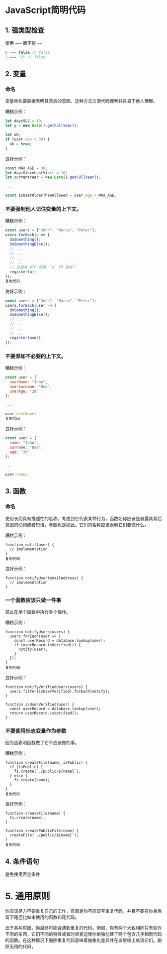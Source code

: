 # JavaScript简明代码

## 1. 强类型检查

使用 `===` 而不是 `==`

```js
0 === false // false
2 === "2" // false
```

## 2. 变量

### 命名

变量命名要直接表明其背后的意图。这种方式方便代码搜索并且易于他人理解。

糟糕示例：

```js
let daysSLV = 10;
let y = new Date().getFullYear();

let ok;
if (user.age > 30) {
  ok = true;
}
```

良好示例：

```js
const MAX_AGE = 30;
let daysSinceLastVisit = 10;
let currentYear = new Date().getFullYear();

...

const isUserOlderThanAllowed = user.age > MAX_AGE;
```

### 不要强制他人记住变量的上下文。

糟糕示例：

```js
const users = ["John", "Marco", "Peter"];
users.forEach(u => {
  doSomething();
  doSomethingElse();
  // ...
  // ...
  // ...
  // ...
  // 这里有 WTF 场景：`u` TM 是啥？
  register(u);
});
复制代码
```

良好示例：

```js
const users = ["John", "Marco", "Peter"];
users.forEach(user => {
  doSomething();
  doSomethingElse();
  // ...
  // ...
  // ...
  // ...
  register(user);
});
```

### 不要添加不必要的上下文。

糟糕示例：

```js
const user = {
  userName: "John",
  userSurname: "Doe",
  userAge: "28"
};

...

user.userName;
复制代码
```

良好示例：

```js
const user = {
  name: "John",
  surname: "Doe",
  age: "28"
};

...

user.name;
```

## 3. 函数

### 命名

使用长而具有描述性的名称。考虑到它代表某种行为，函数名称应该是暴露其背后意图的动词或者短语，参数也是如此。它们的名称应该表明它们要做什么。

糟糕示例：

```
function notif(user) {
  // implementation
}
复制代码
```

良好示例：

```
function notifyUser(emailAddress) {
  // implementation
}
```

### 一个函数应该只做一件事

禁止在单个函数中执行多个操作。

糟糕示例：

```
function notifyUsers(users) {
  users.forEach(user => {
    const userRecord = database.lookup(user);
    if (userRecord.isVerified()) {
      notify(user);
    }
  });
}
复制代码
```

良好示例：

```
function notifyVerifiedUsers(users) {
  users.filter(isUserVerified).forEach(notify);
}

function isUserVerified(user) {
  const userRecord = database.lookup(user);
  return userRecord.isVerified();
}
```

### 不要使用标志变量作为参数

因为这表明函数做了它不应该做的事。

糟糕示例：

```
function createFile(name, isPublic) {
  if (isPublic) {
    fs.create(`./public/${name}`);
  } else {
    fs.create(name);
  }
}
复制代码
```

良好示例：

```
function createFile(name) {
  fs.create(name);
}

function createPublicFile(name) {
  createFile(`./public/${name}`);
}
复制代码
```

## 4. 条件语句

避免使用否定条件

# 5. 通用原则

你应该尽力不要重复自己的工作，意思是你不应该写重复代码，并且不要在你身后留下尾巴比如未使用的函数和死代码。

出于各种原因，你最终可能会遇到重复的代码。例如，你有两个大致相同只有些许不同的东西，它们不同的特性或者时间紧迫使你单独创建了两个包含几乎相同代码的函数。在这种情况下删除重复代码意味着抽象化差异并在该层级上处理它们。删除无用的代码，